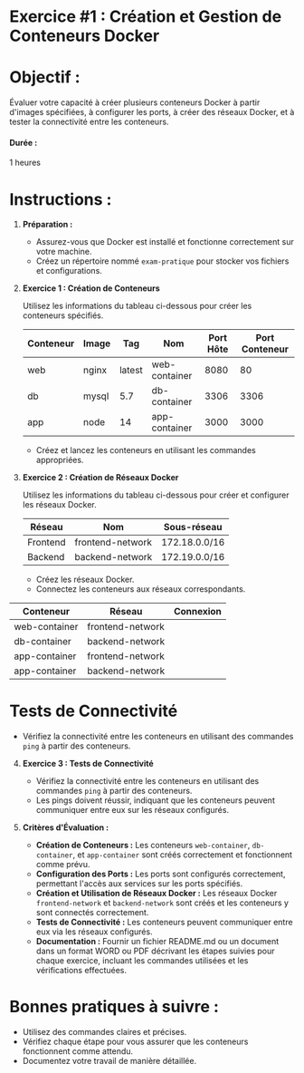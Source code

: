 # Exercice #1 : Création et Gestion de Conteneurs Docker

# Objectif :
Évaluer votre capacité  à créer plusieurs conteneurs Docker à partir d'images spécifiées, à configurer les ports, à créer des réseaux Docker, et à tester la connectivité entre les conteneurs.

#### Durée :
1 heures

# Instructions :

1. **Préparation :**
   - Assurez-vous que Docker est installé et fonctionne correctement sur votre machine.
   - Créez un répertoire nommé `exam-pratique` pour stocker vos fichiers et configurations.

2. **Exercice 1 : Création de Conteneurs**

   Utilisez les informations du tableau ci-dessous pour créer les conteneurs spécifiés.

   | Conteneur | Image        | Tag  | Nom              | Port Hôte | Port Conteneur |
   |-----------|--------------|------|------------------|-----------|----------------|
   | web       | nginx        | latest | web-container    | 8080      | 80             |
   | db        | mysql        | 5.7  | db-container     | 3306      | 3306           |
   | app       | node         | 14   | app-container    | 3000      | 3000           |

   - Créez et lancez les conteneurs en utilisant les commandes appropriées.


3. **Exercice 2 : Création de Réseaux Docker**

   Utilisez les informations du tableau ci-dessous pour créer et configurer les réseaux Docker.

   | Réseau          | Nom                | Sous-réseau        |
   |-----------------|--------------------|--------------------|
   | Frontend        | frontend-network   | 172.18.0.0/16      |
   | Backend         | backend-network    | 172.19.0.0/16      |

   - Créez les réseaux Docker.
   - Connectez les conteneurs aux réseaux correspondants.


| Conteneur       | Réseau            | Connexion                                  |
|-----------------|-------------------|--------------------------------------------|
| web-container   | frontend-network  |                                            |
| db-container    | backend-network   |                                            |
| app-container   | frontend-network  |                                            |
| app-container   | backend-network   |                                            |

# Tests de Connectivité

- Vérifiez la connectivité entre les conteneurs en utilisant des commandes `ping` à partir des conteneurs.


4. **Exercice 3 : Tests de Connectivité**

   - Vérifiez la connectivité entre les conteneurs en utilisant des commandes `ping` à partir des conteneurs.
   - Les pings doivent réussir, indiquant que les conteneurs peuvent communiquer entre eux sur les réseaux configurés.

5. **Critères d'Évaluation :**
   - **Création de Conteneurs :** Les conteneurs `web-container`, `db-container`, et `app-container` sont créés correctement et fonctionnent comme prévu.
   - **Configuration des Ports :** Les ports sont configurés correctement, permettant l'accès aux services sur les ports spécifiés.
   - **Création et Utilisation de Réseaux Docker :** Les réseaux Docker `frontend-network` et `backend-network` sont créés et les conteneurs y sont connectés correctement.
   - **Tests de Connectivité :** Les conteneurs peuvent communiquer entre eux via les réseaux configurés.
   - **Documentation :** Fournir un fichier README.md ou un document dans un format WORD ou PDF décrivant les étapes suivies pour chaque exercice, incluant les commandes utilisées et les vérifications effectuées.

# Bonnes pratiques à suivre :
- Utilisez des commandes claires et précises.
- Vérifiez chaque étape pour vous assurer que les conteneurs fonctionnent comme attendu.
- Documentez votre travail de manière détaillée.
